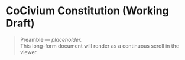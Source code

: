 <!-- status: stub; target: 150+ words -->
<!-- status: stub; target: 150+ words -->
<!-- status: stub; target: 150+ words -->
# CoCivium Constitution (Working Draft)

> Preamble — *placeholder.*  
> This long-form document will render as a continuous scroll in the viewer.

<!-- include: ../_fragments/footer.md -->



